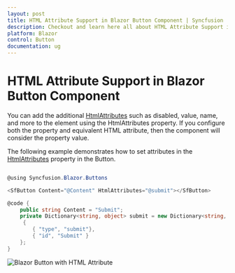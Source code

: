 ```yaml
---
layout: post
title: HTML Attribute Support in Blazor Button Component | Syncfusion
description: Checkout and learn here all about HTML Attribute Support in Syncfusion Blazor Button component and more.
platform: Blazor
control: Button
documentation: ug
---
```


# HTML Attribute Support in Blazor Button Component

You can add the additional [HtmlAttributes](https://help.syncfusion.com/cr/blazor/Syncfusion.Blazor.Buttons.SfButton.html) such as disabled, value, name, and more to the element using the HtmlAttributes property. If you configure both the property and equivalent HTML attribute, then the component will consider the property value.

The following example demonstrates how to set attributes in the [HtmlAttributes](https://help.syncfusion.com/cr/blazor/Syncfusion.Blazor.Buttons.SfButton.html) property in the Button.

```csharp

@using Syncfusion.Blazor.Buttons

<SfButton Content="@Content" HtmlAttributes="@submit"></SfButton>

@code {
    public string Content = "Submit";
    private Dictionary<string, object> submit = new Dictionary<string, object>()
     {
        { "type", "submit"},
        { "id", "Submit" }
    };
}

```


![Blazor Button with HTML Attribute](./../images/blazor-button-with-html.png)